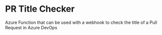 # PR Title Checker
Azure Function that can be used with a webhook to check the title of a Pull Request in Azure DevOps